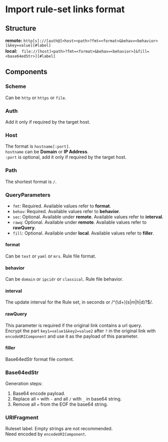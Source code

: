 # Import rule-set links format

## Structure

**remote:** `http[s]://[auth@]<host><path>?fmt=<format>&behav=<behavior>[&key=value][#label]`  
**local:**　`file://[host]<path>?fmt=<format>&behav=<behavior>[&fill=<base64edStr>][#label]`  

## Components

### Scheme

Can be `http` or `https` or `file`.

### Auth

Add it only if required by the target host.

### Host

The format is `hostname[:port]`.  
`hostname` can be **Domain** or **IP Address**.  
`:port` is optional, add it only if required by the target host.

### Path

The shortest format is `/`.

### QueryParameters

+ `fmt`: Required. Available values ​​refer to **format**.
+ `behav`: Required. Available values ​​refer to **behavior**.
+ `sec`: Optional. Available under **remote**. Available values ​​refer to **interval**.
+ `rawq`: Optional. Available under **remote**. Available values ​​refer to **rawQuery**.
+ `fill`: Optional. Available under **local**. Available values ​​refer to **filler**.

#### format

Can be `text` or `yaml` or `mrs`. Rule file format.

#### behavior

Can be `domain` or `ipcidr` or `classical`. Rule file behavior.

#### interval

The update interval for the Rule set, in seconds or /^(\d+)(s|m|h|d)?$/.

#### rawQuery

This parameter is required if the original link contains a url query.  
Encrypt the part `key1=value1&key2=value2` after `?` in the original link with `encodeURIComponent` and use it as the payload of this parameter.

#### filler

Base64edStr format file content.

### Base64edStr

Generation steps:

  1. Base64 encode payload.
  2. Replace all `+` with `-` and all `/` with `_` in base64 string.
  3. Remove all `=` from the EOF the base64 string.

### URIFragment

Ruleset label. Empty strings are not recommended.  
Need encoded by `encodeURIComponent`.
